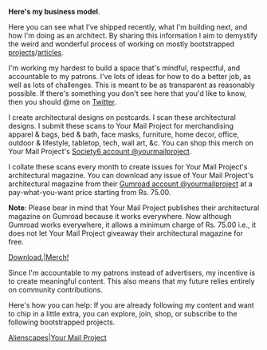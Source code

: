 **Here's my business model**.

Here you can see what I've shipped recently, what I'm building next, and how I'm doing as an architect. By sharing this information I aim to demystify the weird and wonderful process of working on mostly bootstrapped  
<a href="https://kushalsamant.github.io/projects.html" rel="noopener noreferrer" target="_blank">projects</a>/<a href="https://kushalsamant.github.io/articles.html" rel="noopener noreferrer" target="_blank">articles</a>.

I'm working my hardest to build a space that's mindful, respectful, and accountable to my patrons. I've lots of ideas for how to do a better job, as well as lots of challenges. This is meant to be as transparent as reasonably possible. If there's something you don't see here that you'd like to know, then you should @me on <a href="https://www.twitter.com/kushalsamant_" rel="noopener noreferrer" target="_blank">Twitter</a>.

I create architectural designs on postcards. I scan these architectural designs. I submit these scans to Your&nbsp;Mail&nbsp;Project for merchandising apparel & bags, bed & bath, face masks, furniture, home decor, office, outdoor & lifestyle, tabletop, tech, wall art, &c. You can shop this merch on Your&nbsp;Mail&nbsp;Project's <a href="https://www.society6.com/yourmailproject" rel="noopener noreferrer" target="_blank">Society6 account @yourmailproject</a>.

I collate these scans every month to create issues for Your&nbsp;Mail&nbsp;Project's architectural magazine. You can download any issue of Your&nbsp;Mail&nbsp;Project's architectural magazine from their <a href="https://www.gum.co/yourmailproject" rel="noopener noreferrer" target="_blank">Gumroad account @yourmailproject</a> at a pay-what-you-want price starting from Rs.&nbsp;75.00.

**Note**: Please bear in mind that Your&nbsp;Mail&nbsp;Project publishes their architectural magazine on Gumroad because it works everywhere. Now although Gumroad works everywhere, it allows a minimum charge of Rs.&nbsp;75.00 i.e., it does not let Your&nbsp;Mail&nbsp;Project giveaway their architectural magazine for free.

<div class="roadmap-spacer-1"></div>

<p>
<a class="btn" href="https://www.gum.co/yourmailproject" rel="noopener noreferrer" target="_blank">Download.</a>|<a class="btn" href="https://www.society6.com/yourmailproject" rel="noopener noreferrer" target="_blank">Merch!</a><br>
</p>

<div class="roadmap-spacer-2"></div>

Since I'm accountable to my patrons instead of advertisers, my incentive is to create meaningful content. This also means that my future relies entirely on community contributions.

Here's how you can help: If you are already following my content and want to chip in a little extra, you can explore, join, shop, or subscribe to the following bootstrapped projects.

<div class="roadmap-spacer-1"></div>

<p>
<a class="btn" href="https://www.instagram.com/alienscapes" rel="noopener noreferrer" target="_blank">Alienscapes</a>|<a class="btn" href="https://kushalsamant.github.io/yourmailproject" rel="noopener noreferrer" target="_blank">Your&nbsp;Mail&nbsp;Project</a><br>
</p>

<div class="roadmap-spacer-2"></div>
